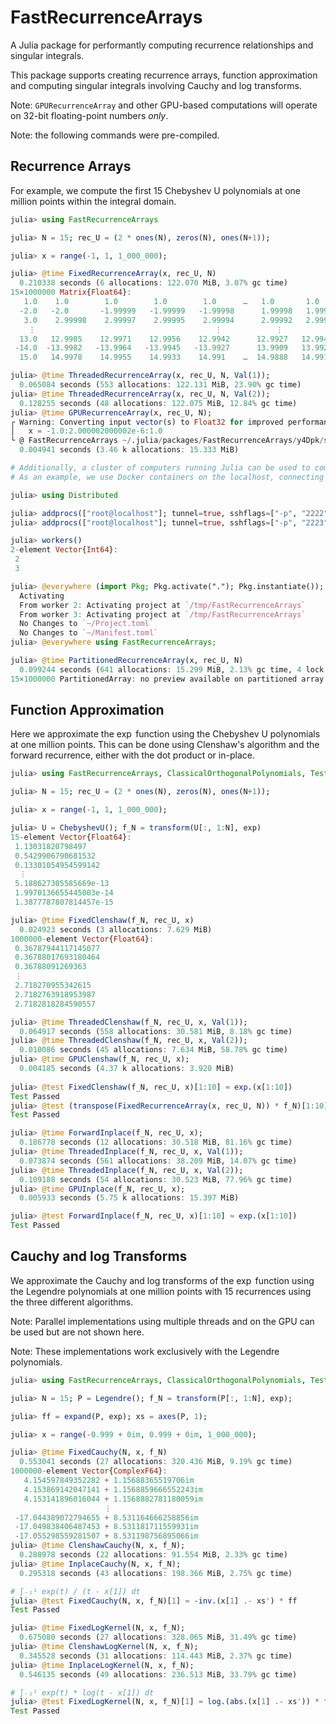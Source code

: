 # FastRecurrenceArrays
A Julia package for performantly computing recurrence relationships and singular integrals.

This package supports creating recurrence arrays, function approximation and computing singular integrals involving Cauchy and log transforms.

Note: `GPURecurrenceArray` and other GPU-based computations will operate on 32-bit floating-point numbers *only*.

Note: the following commands were pre-compiled.

## Recurrence Arrays
For example, we compute the first 15 Chebyshev U polynomials at one million points within the integral domain.

```julia
julia> using FastRecurrenceArrays

julia> N = 15; rec_U = (2 * ones(N), zeros(N), ones(N+1));

julia> x = range(-1, 1, 1_000_000);

julia> @time FixedRecurrenceArray(x, rec_U, N)
  0.210338 seconds (6 allocations: 122.070 MiB, 3.07% gc time)
15×1000000 Matrix{Float64}:
   1.0    1.0        1.0        1.0        1.0      …   1.0       1.0       1.0       1.0       1.0       1.0
  -2.0   -2.0       -1.99999   -1.99999   -1.99998      1.99998   1.99998   1.99999   1.99999   2.0       2.0
   3.0    2.99998    2.99997    2.99995    2.99994      2.99992   2.99994   2.99995   2.99997   2.99998   3.0
    ⋮                                        ⋮            ⋮                                                  ⋮
  13.0   12.9985    12.9971    12.9956    12.9942      12.9927   12.9942   12.9956   12.9971   12.9985   13.0
 -14.0  -13.9982   -13.9964   -13.9945   -13.9927      13.9909   13.9927   13.9945   13.9964   13.9982   14.0
  15.0   14.9978    14.9955    14.9933    14.991    …  14.9888   14.991    14.9933   14.9955   14.9978   15.0

julia> @time ThreadedRecurrenceArray(x, rec_U, N, Val(1));
  0.065084 seconds (553 allocations: 122.131 MiB, 23.90% gc time)
julia> @time ThreadedRecurrenceArray(x, rec_U, N, Val(2));
  0.128255 seconds (48 allocations: 122.075 MiB, 12.84% gc time)
julia> @time GPURecurrenceArray(x, rec_U, N);
┌ Warning: Converting input vector(s) to Float32 for improved performance...
│   x = -1.0:2.000002000002e-6:1.0
└ @ FastRecurrenceArrays ~/.julia/packages/FastRecurrenceArrays/y4Dpk/src/forward.jl:137
  0.004941 seconds (3.46 k allocations: 15.333 MiB)

# Additionally, a cluster of computers running Julia can be used to compute these in a distributed manner.
# As an example, we use Docker containers on the localhost, connecting to them via ssh.

julia> using Distributed

julia> addprocs(["root@localhost"]; tunnel=true, sshflags=["-p", "2222", "-o", "StrictHostKeyChecking=no"], exename="/usr/local/julia/bin/julia", dir="/tmp/FastRecurrenceArrays");
julia> addprocs(["root@localhost"]; tunnel=true, sshflags=["-p", "2223", "-o", "StrictHostKeyChecking=no"], exename="/usr/local/julia/bin/julia", dir="/tmp/FastRecurrenceArrays");

julia> workers()
2-element Vector{Int64}:
 2
 3

julia> @everywhere (import Pkg; Pkg.activate("."); Pkg.instantiate());
  Activating
  From worker 2: Activating project at `/tmp/FastRecurrenceArrays`
  From worker 3: Activating project at `/tmp/FastRecurrenceArrays`
  No Changes to `~/Project.toml`
  No Changes to `~/Manifest.toml`
julia> @everywhere using FastRecurrenceArrays;

julia> @time PartitionedRecurrenceArray(x, rec_U, N)
  0.099244 seconds (641 allocations: 15.299 MiB, 2.13% gc time, 4 lock conflicts)
15×1000000 PartitionedArray: no preview available on partitioned array.

```

## Function Approximation
Here we approximate the $\exp$ function using the Chebyshev U polynomials at one million points. This can be done using Clenshaw's algorithm and the forward recurrence, either with the dot product or in-place.

```julia
julia> using FastRecurrenceArrays, ClassicalOrthogonalPolynomials, Test

julia> N = 15; rec_U = (2 * ones(N), zeros(N), ones(N+1));

julia> x = range(-1, 1, 1_000_000);

julia> U = ChebyshevU(); f_N = transform(U[:, 1:N], exp)
15-element Vector{Float64}:
 1.13031820798497
 0.5429906790681532
 0.13301054954599142
  ⋮
 5.188627305585669e-13
 1.9970136655445003e-14
 1.3877787807814457e-15

julia> @time FixedClenshaw(f_N, rec_U, x)
  0.024923 seconds (3 allocations: 7.629 MiB)
1000000-element Vector{Float64}:
 0.36787944117145077
 0.36788017693180464
 0.36788091269363
 ⋮
 2.718270955342615
 2.7182763918953987
 2.7182818284590557

julia> @time ThreadedClenshaw(f_N, rec_U, x, Val(1));
  0.064917 seconds (558 allocations: 30.581 MiB, 8.18% gc time)
julia> @time ThreadedClenshaw(f_N, rec_U, x, Val(2));
  0.010086 seconds (45 allocations: 7.634 MiB, 58.78% gc time)
julia> @time GPUClenshaw(f_N, rec_U, x);
  0.004185 seconds (4.37 k allocations: 3.920 MiB)
  
julia> @test FixedClenshaw(f_N, rec_U, x)[1:10] ≈ exp.(x[1:10])
Test Passed
julia> @test (transpose(FixedRecurrenceArray(x, rec_U, N)) * f_N)[1:10] ≈ exp.(x[1:10])
Test Passed

julia> @time ForwardInplace(f_N, rec_U, x);
  0.186778 seconds (12 allocations: 30.518 MiB, 81.16% gc time)
julia> @time ThreadedInplace(f_N, rec_U, x, Val(1));
  0.073874 seconds (561 allocations: 38.209 MiB, 14.07% gc time)
julia> @time ThreadedInplace(f_N, rec_U, x, Val(2));
  0.109188 seconds (54 allocations: 30.523 MiB, 77.96% gc time)
julia> @time GPUInplace(f_N, rec_U, x);
  0.005933 seconds (5.75 k allocations: 15.397 MiB)

julia> @test ForwardInplace(f_N, rec_U, x)[1:10] ≈ exp.(x[1:10])
Test Passed

```
## Cauchy and log Transforms
We approximate the Cauchy and log transforms of the $\exp$ function using the Legendre polynomials at one million points with 15 recurrences using the three different algorithms.

Note: Parallel implementations using multiple threads and on the GPU can be used but are not shown here.

Note: These implementations work exclusively with the Legendre polynomials.

```julia
julia> using FastRecurrenceArrays, ClassicalOrthogonalPolynomials, Test

julia> N = 15; P = Legendre(); f_N = transform(P[:, 1:N], exp);

julia> ff = expand(P, exp); xs = axes(P, 1);

julia> x = range(-0.999 + 0im, 0.999 + 0im, 1_000_000);

julia> @time FixedCauchy(N, x, f_N)
  0.553041 seconds (27 allocations: 320.436 MiB, 9.19% gc time)
1000000-element Vector{ComplexF64}:
   4.154597849352282 + 1.15688365519706im
   4.153869142047141 + 1.1568859666552243im
   4.153141896016044 + 1.1568882781180059im
                     ⋮
 -17.044389072794655 + 8.531164666258856im
 -17.049838406487453 + 8.531181711559931im
 -17.055298559281507 + 8.531198756895066im
julia> @time ClenshawCauchy(N, x, f_N);
  0.288978 seconds (22 allocations: 91.554 MiB, 2.33% gc time)
julia> @time InplaceCauchy(N, x, f_N);
  0.295318 seconds (43 allocations: 198.366 MiB, 2.75% gc time)

# ∫₋₁¹ exp(t) / (t - x[1]) dt
julia> @test FixedCauchy(N, x, f_N)[1] ≈ -inv.(x[1] .- xs') * ff
Test Passed

julia> @time FixedLogKernel(N, x, f_N);
  0.675080 seconds (27 allocations: 328.065 MiB, 31.49% gc time)
julia> @time ClenshawLogKernel(N, x, f_N);
  0.345528 seconds (31 allocations: 114.443 MiB, 2.37% gc time)
julia> @time InplaceLogKernel(N, x, f_N);
  0.546135 seconds (49 allocations: 236.513 MiB, 33.79% gc time)

# ∫₋₁¹ exp(t) * log(t - x[1]) dt
julia> @test FixedLogKernel(N, x, f_N)[1] ≈ log.(abs.(x[1] .- xs')) * ff
Test Passed

```

